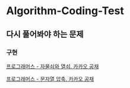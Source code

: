 # Algorithm-Coding-Test

## 다시 풀어봐야 하는 문제

### 구현
[프로그래머스 - 자물쇠와 열쇠. 카카오 공채](https://github.com/Haaae/Algorithm-Coding-Test/blob/master/implementation/%EC%9E%90%EB%AC%BC%EC%87%A0%EC%99%80_%EC%97%B4%EC%87%A0_%ED%94%84%EB%A1%9C%EA%B7%B8%EB%9E%98%EB%A8%B8%EC%8A%A4.py)

[프로그래머스 - 문자열 압축. 카카오 공채](https://github.com/Haaae/Algorithm-Coding-Test/blob/master/implementation/%EB%AC%B8%EC%9E%90%EC%97%B4_%EC%95%95%EC%B6%95_%ED%94%84%EB%A1%9C%EA%B7%B8%EB%9E%98%EB%A8%B8%EC%8A%A4.py)